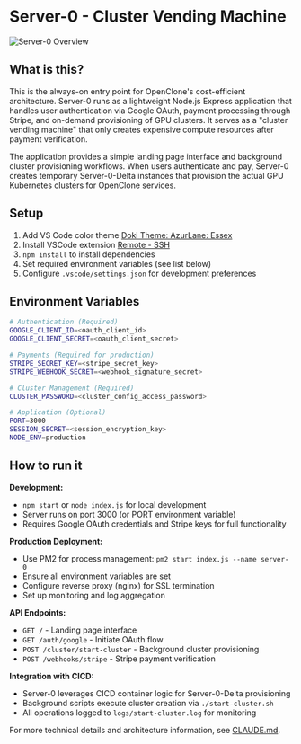 # Server-0 - Cluster Vending Machine

![Server-0 Overview](Documentation/server0.png)

## What is this?

This is the always-on entry point for OpenClone's cost-efficient architecture. Server-0 runs as a lightweight Node.js Express application that handles user authentication via Google OAuth, payment processing through Stripe, and on-demand provisioning of GPU clusters. It serves as a "cluster vending machine" that only creates expensive compute resources after payment verification.

The application provides a simple landing page interface and background cluster provisioning workflows. When users authenticate and pay, Server-0 creates temporary Server-0-Delta instances that provision the actual GPU Kubernetes clusters for OpenClone services.

## Setup

1. Add VS Code color theme [Doki Theme: AzurLane: Essex](https://vscodethemes.com/e/unthrottled.doki-theme/doki-theme-azurlane-essex)
2. Install VSCode extension [Remote - SSH](https://marketplace.visualstudio.com/items?itemName=ms-vscode-remote.remote-ssh)
3. `npm install` to install dependencies
4. Set required environment variables (see list below)
5. Configure `.vscode/settings.json` for development preferences

## Environment Variables

```bash
# Authentication (Required)
GOOGLE_CLIENT_ID=<oauth_client_id>
GOOGLE_CLIENT_SECRET=<oauth_client_secret>

# Payments (Required for production)
STRIPE_SECRET_KEY=<stripe_secret_key>
STRIPE_WEBHOOK_SECRET=<webhook_signature_secret>

# Cluster Management (Required)
CLUSTER_PASSWORD=<cluster_config_access_password>

# Application (Optional)
PORT=3000
SESSION_SECRET=<session_encryption_key>
NODE_ENV=production
```

## How to run it

**Development:**
- `npm start` or `node index.js` for local development
- Server runs on port 3000 (or PORT environment variable)
- Requires Google OAuth credentials and Stripe keys for full functionality

**Production Deployment:**
- Use PM2 for process management: `pm2 start index.js --name server-0`
- Ensure all environment variables are set
- Configure reverse proxy (nginx) for SSL termination
- Set up monitoring and log aggregation

**API Endpoints:**
- `GET /` - Landing page interface
- `GET /auth/google` - Initiate OAuth flow
- `POST /cluster/start-cluster` - Background cluster provisioning
- `POST /webhooks/stripe` - Stripe payment verification

**Integration with CICD:**
- Server-0 leverages CICD container logic for Server-0-Delta provisioning
- Background scripts execute cluster creation via `./start-cluster.sh`
- All operations logged to `logs/start-cluster.log` for monitoring

For more technical details and architecture information, see [CLAUDE.md](CLAUDE.md).